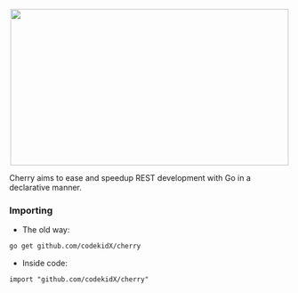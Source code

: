 <p align="center">
    <img src="https://i.imgur.com/0EG8rcI.png" width="500" height="281">
</p>

Cherry aims to ease and speedup REST development with Go in a declarative manner.

### Importing

- The old way:

```sh
go get github.com/codekidX/cherry
```

- Inside code:

```
import "github.com/codekidX/cherry"
```